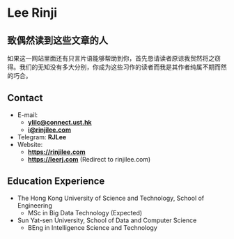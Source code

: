# Lee Rinji

<!-- slide -->
## 致偶然读到这些文章的人

如果这一网站里面还有只言片语能够帮助到你，首先恳请读者原谅我贸然将之窃得。我们的无知没有多大分别，你成为这些习作的读者而我是其作者纯属不期而然的巧合。

<!-- slide -->

## Contact

- E-mail:
  - **[ylilc@connect.ust.hk](mailto:ylilc@connect.ust.hk)**
  - **[i@rinjilee.com](mailto:i@rinjilee.com)**
- Telegram: **RJLee**
- Website: 
  - **<https://rinjilee.com>**
  - **<https://leerj.com>** (Redirect to rinjilee.com)

<!-- slide -->

## Education Experience

 - The Hong Kong University of Science and Technology, School of Engineering
   - MSc in Big Data Technology (Expected)
 - Sun Yat-sen University, School of Data and Computer Science
   - BEng in Intelligence Science and Technology
